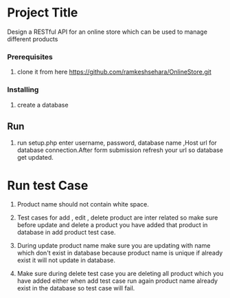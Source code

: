 # Project Title

Design a RESTful API for an online store which can be used to manage different products

### Prerequisites

1. clone it from here https://github.com/ramkeshsehara/OnlineStore.git

### Installing

1. create a database

## Run

1. run setup.php enter username, password, database name ,Host url for database connection.After form submission refresh your url so database get updated.  

# Run test Case 

1. Product name should not contain white space.

2. Test cases for add , edit , delete product are inter related so make sure before update and delete a product you have added that product in database in add product test case.

3. During update product name make sure you are updating with name which don't exist in database because product name is unique if already exist it will not update in database.

4. Make sure during delete test case you are deleting all product which you have added either when add test case run again product name already exist in the database so test case will fail. 

